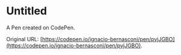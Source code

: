 # Untitled

A Pen created on CodePen.

Original URL: [https://codepen.io/ignacio-bernasconi/pen/pvjJGBO](https://codepen.io/ignacio-bernasconi/pen/pvjJGBO).

